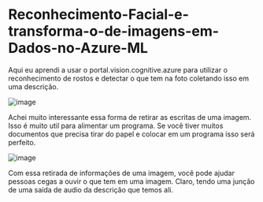 # Reconhecimento-Facial-e-transforma-o-de-imagens-em-Dados-no-Azure-ML
Aqui eu aprendi a usar o portal.vision.cognitive.azure para utilizar o reconhecimento de rostos e detectar o que tem na foto coletando isso em uma descrição.

![image](https://github.com/user-attachments/assets/7b1ebd5d-2e02-41b9-af0d-b5652acd83f9)

Achei muito interessante essa forma de retirar as escritas de uma imagem. Isso é muito util para alimentar um programa. Se você tiver muitos documentos que precisa tirar do papel e colocar em um programa isso será perfeito.

![image](https://github.com/user-attachments/assets/6373d76c-bd4c-45d6-bdaf-8330208c9422)

Com essa retirada de informações de uma imagem, você pode ajudar pessoas cegas a ouvir o que tem em uma imagem. Claro, tendo uma junção de uma saída de audio da descrição que temos ali.
